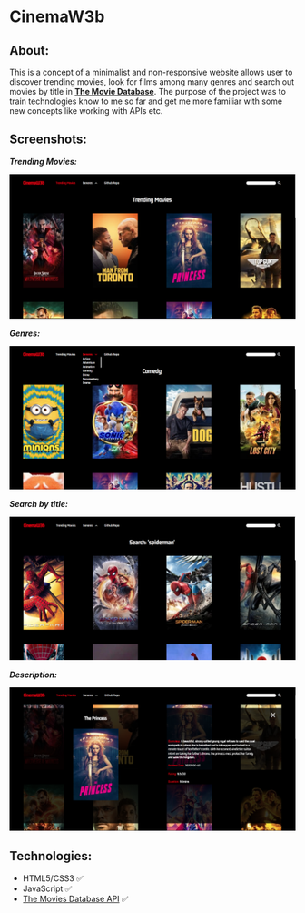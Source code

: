 # CinemaW3b

## About:

This is a concept of a minimalist and non-responsive website allows user to discover trending movies, look for films among many genres and search out movies by title in **[The Movie Database](https://www.themoviedb.org/)**. The purpose of the project was to train technologies know to me so far and get me more familiar with some new concepts like working with APIs etc.
## Screenshots:


**_Trending Movies:_**

![](/screenshots/trending_movies.png)



**_Genres:_**

![](/screenshots/genres.png)



**_Search by title:_**

![](/screenshots/search.png)



**_Description:_**

![](/screenshots/description.png)

## Technologies:

- HTML5/CSS3 :white_check_mark:
- JavaScript :white_check_mark: 
- [The Movies Database API](https://www.themoviedb.org/documentation/api) :white_check_mark: 
